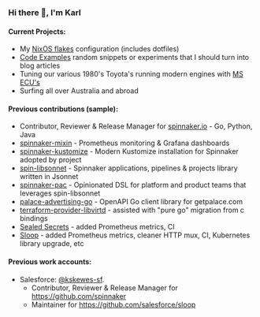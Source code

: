 ### Hi there 👋, I'm Karl

#### Current Projects:
- My [NixOS flakes](https://github.com/karlskewes/nixos) configuration (includes dotfiles)
- [Code Examples](https://github.com/karlskewes/code-examples) random snippets or experiments that I should turn into blog articles
- Tuning our various 1980's Toyota's running modern engines with [MS ECU's](https://msextra.com)
- Surfing all over Australia and abroad

#### Previous contributions (sample):
- Contributor, Reviewer & Release Manager for [spinnaker.io](https://github.com/search?q=org%3Aspinnaker+is%3Apr+author%3Akarlskewes+author%3Akskewes-sf) - Go, Python, Java
- [spinnaker-mixin](https://github.com/uneeq-oss/spinnaker-mixin) - Prometheus monitoring & Grafana dashboards
- [spinnaker-kustomize](https://github.com/spinnaker/spinnaker-kustomize) - Modern Kustomize installation for Spinnaker adopted by project
- [spin-libsonnet](https://github.com/karlskewes/spin-libsonnet) - Spinnaker applications, pipelines & projects library written in Jsonnet
- [spinnaker-pac](https://github.com/karlskewes/spinnaker-pac) - Opinionated DSL for platform and product teams that leverages spin-libsonnet
- [palace-advertising-go](https://github.com/karlskewes/palace-advertising-go) - OpenAPI Go client library for getpalace.com
- [terraform-provider-libvirtd](https://github.com/dmacvicar/terraform-provider-libvirt/pull/813/commits) - assisted with "pure go" migration from c bindings
- [Sealed Secrets](https://github.com/bitnami-labs/sealed-secrets/search?p=1&q=author%3Akarlskewes&type=issues) - added Prometheus metrics, CI
- [Sloop](https://github.com/salesforce/sloop/search?q=author%3Akarlskewes+author%3Akskewes-sf&type=issues) - added Prometheus metrics, cleaner HTTP mux, CI, Kubernetes library upgrade, etc

#### Previous work accounts:
- Salesforce: [@kskewes-sf](https://github.com/kskewes-sf). 
  - Contributor, Reviewer & Release Manager for https://github.com/spinnaker
  - Maintainer for https://github.com/salesforce/sloop

<!--
**karlskewes/karlskewes** is a ✨ _special_ ✨ repository because its `README.md` (this file) appears on your GitHub profile.

Here are some ideas to get you started:

- 🔭 I’m currently working on ...
- 🌱 I’m currently learning ...
- 👯 I’m looking to collaborate on ...
- 🤔 I’m looking for help with ...
- 💬 Ask me about ...
- 📫 How to reach me: ...
- 😄 Pronouns: ...
- ⚡ Fun fact: ...
-->
